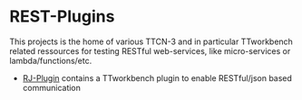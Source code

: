 # REST-Plugins

This projects is the home of various TTCN-3 and in particular TTworkbench related ressources for testing RESTful web-services, like micro-services or lambda/functions/etc. 

- [RJ-Plugin](https://github.com/theovassiliou/REST-Plugins/tree/master/RJ-Plugin "RJ-Plugin") contains a TTworkbench plugin to enable RESTful/json based communication

